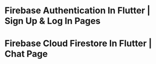 
<h1>Firebase Authentication In Flutter | Sign Up & Log In Pages</h1>
<h1>Firebase Cloud Firestore In Flutter | Chat Page</h1>


